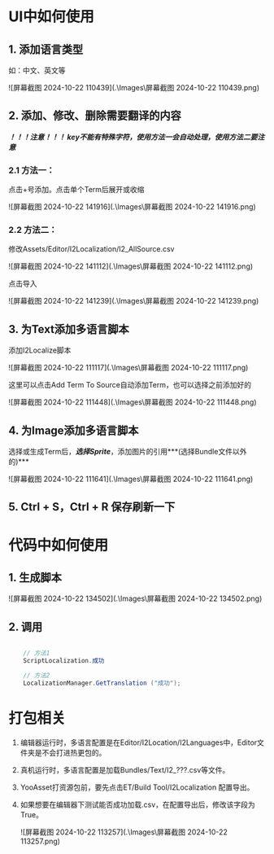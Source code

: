 # UI中如何使用

## 1. 添加语言类型

如：中文、英文等

![屏幕截图 2024-10-22 110439](.\Images\屏幕截图 2024-10-22 110439.png)

## 2. 添加、修改、删除需要翻译的内容

***！！！注意！！！ key不能有特殊字符，使用方法一会自动处理，使用方法二要注意*** 

### 2.1 方法一：

点击+号添加。点击单个Term后展开或收缩

![屏幕截图 2024-10-22 141916](.\Images\屏幕截图 2024-10-22 141916.png)

### 2.2 方法二：

修改Assets/Editor/I2Localization/I2_AllSource.csv

![屏幕截图 2024-10-22 141112](.\Images\屏幕截图 2024-10-22 141112.png)

点击导入

![屏幕截图 2024-10-22 141239](.\Images\屏幕截图 2024-10-22 141239.png)

## 3. 为Text添加多语言脚本

添加I2Localize脚本

![屏幕截图 2024-10-22 111117](.\Images\屏幕截图 2024-10-22 111117.png)

这里可以点击Add Term To Source自动添加Term，也可以选择之前添加好的

![屏幕截图 2024-10-22 111448](.\Images\屏幕截图 2024-10-22 111448.png)

## 4. 为Image添加多语言脚本

选择或生成Term后，***选择Sprite***，添加图片的引用***(选择Bundle文件以外的)***

![屏幕截图 2024-10-22 111641](.\Images\屏幕截图 2024-10-22 111641.png)

## 5. Ctrl + S，Ctrl + R 保存刷新一下



# 代码中如何使用

## 1. 生成脚本

![屏幕截图 2024-10-22 134502](.\Images\屏幕截图 2024-10-22 134502.png)

## 2. 调用

```C#

	// 方法1    
	ScriptLocalization.成功 

    // 方法2
    LocalizationManager.GetTranslation ("成功");
```



# 打包相关

1. 编辑器运行时，多语言配置是在Editor/I2Location/I2Languages中，Editor文件夹是不会打进热更包的。

2. 真机运行时，多语言配置是加载Bundles/Text/I2_???.csv等文件。

3. YooAsset打资源包前，要先点击ET/Build Tool/I2Localization 配置导出。

4. 如果想要在编辑器下测试能否成功加载.csv，在配置导出后，修改该字段为True。

   ![屏幕截图 2024-10-22 113257](.\Images\屏幕截图 2024-10-22 113257.png)